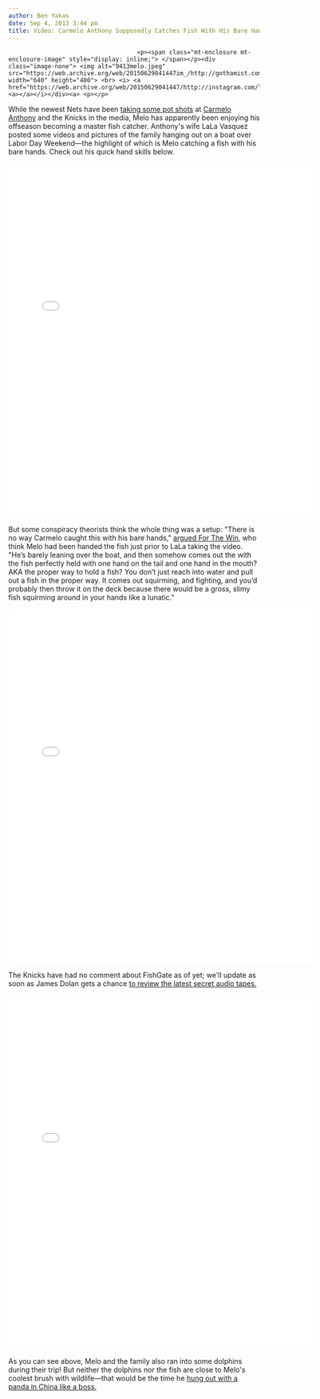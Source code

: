 ```yaml
---
author: Ben Yakas
date: Sep 4, 2013 3:44 pm
title: Video: Carmelo Anthony Supposedly Catches Fish With His Bare Hands 
---
```


	
										<p><span class="mt-enclosure mt-enclosure-image" style="display: inline;"> </span></p><div class="image-none"> <img alt="9413melo.jpeg" src="https://web.archive.org/web/20150629041447im_/http://gothamist.com/attachments/byakas/9413melo.jpeg" width="640" height="480"> <br> <i> <a href="https://web.archive.org/web/20150629041447/http://instagram.com/lala">LaLa</a><a></a></i></div><a> <p></p>

</a><p><a>While the newest Nets have been </a><a href="https://web.archive.org/web/20150629041447/http://gothamist.com/2013/08/16/knicks_and_nets_are_already_amping.php">taking some pot shots</a> at <a href="https://web.archive.org/web/20150629041447/http://gothamist.com/tags/carmeloanthony">Carmelo Anthony</a> and the Knicks in the media, Melo has apparently been enjoying his offseason becoming a master fish catcher. Anthony&apos;s wife LaLa Vasquez posted some videos and pictures of the family hanging out on a boat over Labor Day Weekend&#x2014;the highlight of which is Melo catching a fish with his bare hands. Check out his quick hand skills below.</p>

<center><iframe src="//web.archive.org/web/20150629041447if_/http://instagram.com/p/ducoj9xjbE/embed/" width="612" height="710" frameborder="0" scrolling="no" allowtransparency="true"></iframe></center>

<p>But some conspiracy theorists think the whole thing was a setup: &quot;There is no way Carmelo caught this with his bare hands,&quot; <a href="https://web.archive.org/web/20150629041447/http://ftw.usatoday.com/2013/09/carmelo-anthony-lala-fish-catch/">argued For The Win</a>, who think Melo had been handed the fish just prior to LaLa taking the video. &quot;He&#x2019;s barely leaning over the boat, and then somehow comes out the with the fish perfectly held with one hand on the tail and one hand in the mouth? AKA the proper way to hold a fish? You don&#x2019;t just reach into water and pull out a fish in the proper way. It comes out squirming, and fighting, and you&#x2019;d probably then throw it on the deck because there would be a gross, slimy fish squirming around in your hands like a lunatic.&quot;</p>

<p><iframe src="//web.archive.org/web/20150629041447if_/http://instagram.com/p/dsham7RjV2/embed/" width="612" height="710" frameborder="0" scrolling="no" allowtransparency="true"></iframe></p>

<p>The Knicks have had no comment about FishGate as of yet; we&apos;ll update as soon as James Dolan gets a chance <a href="https://web.archive.org/web/20150629041447/http://gothamist.com/2013/01/14/carmelo_anthony_says_he_and_lala_ar.php">to review the latest secret audio tapes.</a> </p>

<center><iframe src="//web.archive.org/web/20150629041447if_/http://instagram.com/p/dr6o_0xjaV/embed/" width="612" height="710" frameborder="0" scrolling="no" allowtransparency="true"></iframe></center>

<p>As you can see above, Melo and the family also ran into some dolphins during their trip! But neither the dolphins nor the fish are close to Melo&apos;s coolest brush with wildlife&#x2014;that would be the time he <a href="https://web.archive.org/web/20150629041447/http://gothamist.com/2011/07/28/carmelo_anthony_chills_out_with_a_p.php">hung out with a panda in China like a boss.</a></p>					
										
									
				